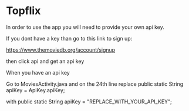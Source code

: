 # Topflix

In order to use the app you will need to provide your own api key.

If you dont have a key than go to this link to sign up:

https://www.themoviedb.org/account/signup

then click api and get an api key

When you have an api key 

Go to MoviesActivity.java
and on the 24th line 
replace 
public static String apiKey = ApiKey.apiKey;

with
public static String apiKey = "REPLACE_WITH_YOUR_API_KEY";
